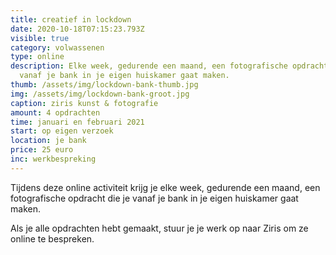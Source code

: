 ```yaml
---
title: creatief in lockdown
date: 2020-10-18T07:15:23.793Z
visible: true
category: volwassenen
type: online
description: Elke week, gedurende een maand, een fotografische opdracht die je
  vanaf je bank in je eigen huiskamer gaat maken.
thumb: /assets/img/lockdown-bank-thumb.jpg
img: /assets/img/lockdown-bank-groot.jpg
caption: ziris kunst & fotografie
amount: 4 opdrachten
time: januari en februari 2021
start: op eigen verzoek
location: je bank
price: 25 euro
inc: werkbespreking
---
```

Tijdens deze online activiteit krijg je elke week, gedurende een maand, een fotografische opdracht die je vanaf je bank in je eigen huiskamer gaat maken. 

Als je alle opdrachten hebt gemaakt, stuur je je werk op naar Ziris om ze online te bespreken.
